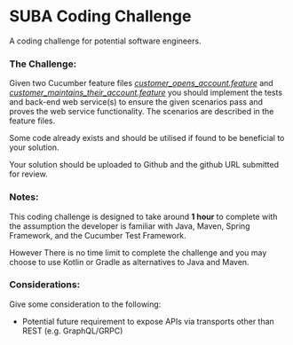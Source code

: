 # SUBA Coding Challenge
A coding challenge for potential software engineers.

### The Challenge:

Given two Cucumber feature files [_customer_opens_account.feature_](https://gitlab.subabank.com/digital-transformation/suba-coding-challenge/blob/master/src/test/resources/subachallenge/customer_opens_account.feature) and [_customer_maintains_their_account.feature_](https://gitlab.subabank.com/digital-transformation/suba-coding-challenge/blob/master/src/test/resources/subachallenge/customer_maintains_their_account.feature) you should implement the tests and back-end web service(s) to ensure the given scenarios pass and proves the web service functionality. The scenarios are described in the feature files.

Some code already exists and should be utilised if found to be beneficial to your solution.

Your solution should be uploaded to Github and the github URL submitted for review.

### Notes:

This coding challenge is designed to take around **1 hour** to complete with the assumption the developer is familiar with Java, Maven, Spring Framework, and the Cucumber Test Framework.

However There is no time limit to complete the challenge and you may choose to use Kotlin or Gradle as alternatives to Java and Maven.

### Considerations:

Give some consideration to the following:

* Potential future requirement to expose APIs via transports other than REST (e.g. GraphQL/GRPC)

